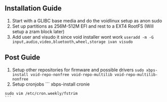 ## Installation Guide
  1. Start with a GLIBC base media and do the voidlinux setup as anon sudo
  2. Set up partitions as 256M-512M EFI and rest to a EXT4 RootFS (Will setup a zram block later)
  3. Add user and visudo it since void installer wont work
    ```
    useradd -m -G input,audio,video,bluetooth,wheel,storage ivan
    visudo
    ```
## Post Guide
  1. Setup other repositories for firmware and possible drivers
    ```
    sudo xbps-install void-repo-nonfree void-repo-multilib void-repo-multilib-nonfree
    ```
  2. Setup cronjobs
    ```
    xbps-install cronie
    
    sudo vim /etc/cron.weekly/fstrim
    ```
